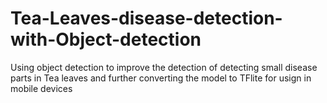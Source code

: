 # Tea-Leaves-disease-detection-with-Object-detection
Using object detection to improve the detection of detecting small disease parts in Tea leaves and further converting the model to TFlite for usign in mobile devices
